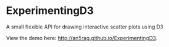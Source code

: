 # ExperimentingD3
A small flexible API for drawing interactive scatter plots using D3

View the demo here: 
http://an5rag.github.io/ExperimentingD3.
